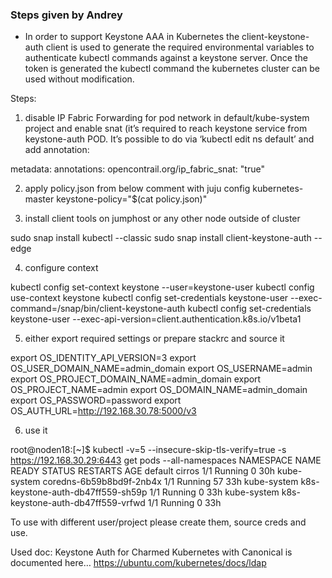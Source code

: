 ### Steps given by Andrey

* In order to support Keystone AAA in Kubernetes the client-keystone-auth client is used to generate the required environmental variables to authenticate kubectl commands against a keystone server. Once the token is generated the kubectl command the kubernetes cluster can be used without modification. 

Steps:

1. disable IP Fabric Forwarding for pod network in default/kube-system project and enable snat (it’s required to reach keystone service from keystone-auth POD. It’s possible to do via ‘kubectl edit ns default’ and add annotation:

metadata:
  annotations:
    opencontrail.org/ip_fabric_snat: "true"

2. apply policy.json from below comment with juju config kubernetes-master keystone-policy="$(cat policy.json)"

3. install client tools on jumphost or any other node outside of cluster

sudo snap install kubectl --classic
sudo snap install client-keystone-auth --edge

4. configure context

kubectl config set-context keystone --user=keystone-user
kubectl config use-context keystone
kubectl config set-credentials keystone-user --exec-command=/snap/bin/client-keystone-auth
kubectl config set-credentials keystone-user --exec-api-version=client.authentication.k8s.io/v1beta1

5. either export required settings or prepare stackrc and source it

export OS_IDENTITY_API_VERSION=3
export OS_USER_DOMAIN_NAME=admin_domain
export OS_USERNAME=admin
export OS_PROJECT_DOMAIN_NAME=admin_domain
export OS_PROJECT_NAME=admin
export OS_DOMAIN_NAME=admin_domain
export OS_PASSWORD=password
export OS_AUTH_URL=http://192.168.30.78:5000/v3

6. use it

root@noden18:[~]$ kubectl -v=5 --insecure-skip-tls-verify=true -s https://192.168.30.29:6443 get pods --all-namespaces
NAMESPACE     NAME                                READY   STATUS    RESTARTS   AGE
default       cirros                              1/1     Running   0          30h
kube-system   coredns-6b59b8bd9f-2nb4x            1/1     Running   57         33h
kube-system   k8s-keystone-auth-db47ff559-sh59p   1/1     Running   0          33h
kube-system   k8s-keystone-auth-db47ff559-vrfwd   1/1     Running   0          33h

To use with different user/project please create them, source creds and use.

Used doc: Keystone Auth for Charmed Kubernetes with Canonical is documented here… https://ubuntu.com/kubernetes/docs/ldap